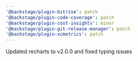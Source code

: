 ```yaml
---
'@backstage/plugin-bitrise': patch
'@backstage/plugin-code-coverage': patch
'@backstage/plugin-cost-insights': minor
'@backstage/plugin-git-release-manager': patch
'@backstage/plugin-xcmetrics': patch
---
```


Updated recharts to v2.0.0 and fixed typing issues
